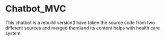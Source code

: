 # Chatbot_MVC
This chatbot is a rebuild version(I have taken the source code from two different sources and merged them)and  its content helps with health care system

